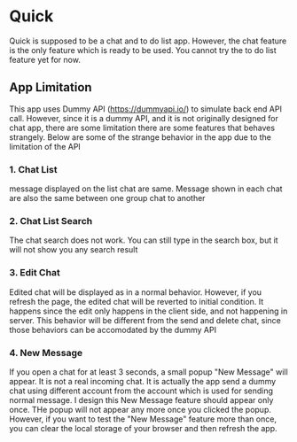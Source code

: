 # Quick
Quick is supposed to be a chat and to do list app. However, the chat feature is the only feature which is ready to be used. You cannot try the to do list feature yet for now.

## App Limitation
This app uses Dummy API (https://dummyapi.io/) to simulate back end API call. However, since it is a dummy API, and it is not originally designed for chat app, there are some limitation there are some features that behaves strangely. Below are some of the strange behavior in the app due to the limitation of the API
### 1. Chat List
message displayed on the list chat are same. Message shown in each chat are also the same between one group chat to another

### 2. Chat List Search
The chat search does not work. You can still type in the search box, but it will not show you any search result

### 3. Edit Chat
Edited chat will be displayed as in a normal behavior. However, if you refresh the page, the edited chat will be reverted to initial condition. It happens since the edit only happens in the client side, and not happening in server. This behavior will be different from the send and delete chat, since those behaviors can be accomodated by the dummy API

### 4. New Message
If you open a chat for at least 3 seconds, a small popup "New Message" will appear. It is not a real incoming chat. It is actually the app send a dummy chat using different account from the account which is used for sending normal message. I design this New Message feature should appear only once. THe popup will not appear any more once you clicked the popup. 
However, if you want to test the "New Message" feature more than once, you can clear the local storage of your browser and then refresh the app.
